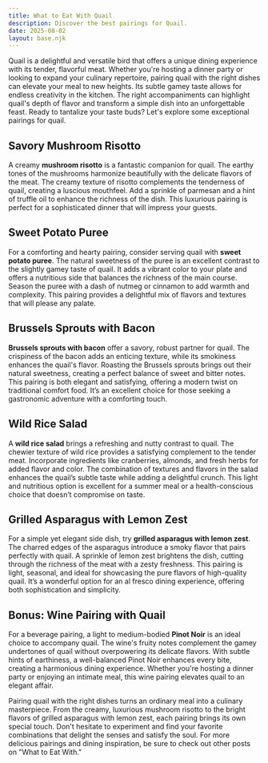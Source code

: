 ```yaml
---
title: What to Eat With Quail
description: Discover the best pairings for Quail.
date: 2025-08-02
layout: base.njk
---
```


Quail is a delightful and versatile bird that offers a unique dining experience with its tender, flavorful meat. Whether you're hosting a dinner party or looking to expand your culinary repertoire, pairing quail with the right dishes can elevate your meal to new heights. Its subtle gamey taste allows for endless creativity in the kitchen. The right accompaniments can highlight quail's depth of flavor and transform a simple dish into an unforgettable feast. Ready to tantalize your taste buds? Let's explore some exceptional pairings for quail.

## **Savory Mushroom Risotto**

A creamy **mushroom risotto** is a fantastic companion for quail. The earthy tones of the mushrooms harmonize beautifully with the delicate flavors of the meat. The creamy texture of risotto complements the tenderness of quail, creating a luscious mouthfeel. Add a sprinkle of parmesan and a hint of truffle oil to enhance the richness of the dish. This luxurious pairing is perfect for a sophisticated dinner that will impress your guests.

## **Sweet Potato Puree**

For a comforting and hearty pairing, consider serving quail with **sweet potato puree**. The natural sweetness of the puree is an excellent contrast to the slightly gamey taste of quail. It adds a vibrant color to your plate and offers a nutritious side that balances the richness of the main course. Season the puree with a dash of nutmeg or cinnamon to add warmth and complexity. This pairing provides a delightful mix of flavors and textures that will please any palate.

## **Brussels Sprouts with Bacon**

**Brussels sprouts with bacon** offer a savory, robust partner for quail. The crispiness of the bacon adds an enticing texture, while its smokiness enhances the quail's flavor. Roasting the Brussels sprouts brings out their natural sweetness, creating a perfect balance of sweet and bitter notes. This pairing is both elegant and satisfying, offering a modern twist on traditional comfort food. It’s an excellent choice for those seeking a gastronomic adventure with a comforting touch.

## **Wild Rice Salad**

A **wild rice salad** brings a refreshing and nutty contrast to quail. The chewier texture of wild rice provides a satisfying complement to the tender meat. Incorporate ingredients like cranberries, almonds, and fresh herbs for added flavor and color. The combination of textures and flavors in the salad enhances the quail’s subtle taste while adding a delightful crunch. This light and nutritious option is excellent for a summer meal or a health-conscious choice that doesn’t compromise on taste.

## **Grilled Asparagus with Lemon Zest**

For a simple yet elegant side dish, try **grilled asparagus with lemon zest**. The charred edges of the asparagus introduce a smoky flavor that pairs perfectly with quail. A sprinkle of lemon zest brightens the dish, cutting through the richness of the meat with a zesty freshness. This pairing is light, seasonal, and ideal for showcasing the pure flavors of high-quality quail. It’s a wonderful option for an al fresco dining experience, offering both sophistication and simplicity.

## **Bonus: Wine Pairing with Quail**

For a beverage pairing, a light to medium-bodied **Pinot Noir** is an ideal choice to accompany quail. The wine's fruity notes complement the gamey undertones of quail without overpowering its delicate flavors. With subtle hints of earthiness, a well-balanced Pinot Noir enhances every bite, creating a harmonious dining experience. Whether you're hosting a dinner party or enjoying an intimate meal, this wine pairing elevates quail to an elegant affair.

Pairing quail with the right dishes turns an ordinary meal into a culinary masterpiece. From the creamy, luxurious mushroom risotto to the bright flavors of grilled asparagus with lemon zest, each pairing brings its own special touch. Don't hesitate to experiment and find your favorite combinations that delight the senses and satisfy the soul. For more delicious pairings and dining inspiration, be sure to check out other posts on "What to Eat With."